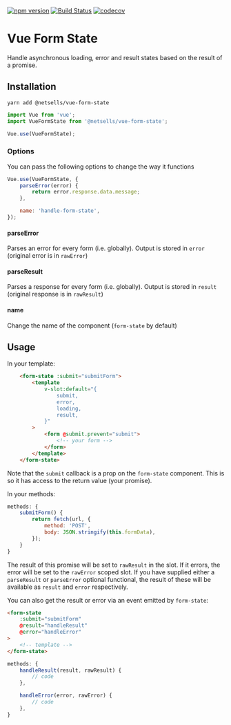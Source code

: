 [![npm version](https://badge.fury.io/js/vue-form-state.svg)](https://badge.fury.io/js/vue-form-state)
[![Build Status](https://travis-ci.com/netsells/vue-form-state.svg?branch=master)](https://travis-ci.com/netsells/vue-form-state)
[![codecov](https://codecov.io/gh/netsells/vue-form-state/branch/master/graph/badge.svg)](https://codecov.io/gh/netsells/vue-form-state)

# Vue Form State

Handle asynchronous loading, error and result states based on the result of a
promise.

## Installation
```
yarn add @netsells/vue-form-state
```

```javascript
import Vue from 'vue';
import VueFormState from '@netsells/vue-form-state';

Vue.use(VueFormState);
```

### Options

You can pass the following options to change the way it functions

```javascript
Vue.use(VueFormState, {
    parseError(error) {
        return error.response.data.message;
    },

    name: 'handle-form-state',
});
```

#### parseError

Parses an error for every form (i.e. globally). Output is stored in `error`
(original error is in `rawError`)

#### parseResult

Parses a response for every form (i.e. globally). Output is stored in `result`
(original response is in `rawResult`)

#### name

Change the name of the component (`form-state` by default)

## Usage

In your template:

```html
    <form-state :submit="submitForm">
        <template
            v-slot:default="{
                submit,
                error,
                loading,
                result,
            }"
        >
            <form @submit.prevent="submit">
                <!-- your form -->
            </form>
        </template>
    </form-state>
```

Note that the `submit` callback is a prop on the `form-state` component. This is
so it has access to the return value (your promise).

In your methods:

```javascript
methods: {
    submitForm() {
        return fetch(url, {
            method: 'POST',
            body: JSON.stringify(this.formData),
        });
    }
}
```

The result of this promise will be set to `rawResult` in the slot. If it errors,
the error will be set to the `rawError` scoped slot. If you have supplied either
a `parseResult` or `parseError` optional functional, the result of these will be
available as `result` and `error` respectively.

You can also get the result or error via an event emitted by `form-state`:

```html
<form-state
    :submit="submitForm"
    @result="handleResult"
    @error="handleError"
>
    <!-- template -->
</form-state>
```

```javascript
methods: {
    handleResult(result, rawResult) {
        // code
    },

    handleError(error, rawError) {
        // code
    },
}
```
